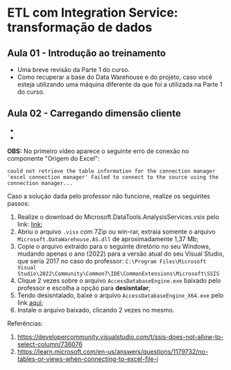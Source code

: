 # ETL com Integration Service: transformação de dados 

## Aula 01 - Introdução ao treinamento

- Uma breve revisão da Parte 1 do curso.
- Como recuperar a base do Data Warehouse e do projeto, caso você esteja utilizando uma máquina diferente da que foi a utilizada na Parte 1 do curso.

## Aula 02 - Carregando dimensão cliente
- 
- 

**OBS:** No primeiro vídeo aparece o seguinte erro de conexão no componente "Origem do Excel":

```
could not retrieve the table information for the connection manager 'excel connection manager' Failed to connect to the source using the connection manager...
```


Caso a solução dada pelo professor não funcione, realize os seguintes passos:

1. Realize o download do Microsoft.DataTools.AnalysisServices.vsix pelo link: [link](https://marketplace.visualstudio.com/items?itemName=ProBITools.MicrosoftAnalysisServicesModelingProjects);
2. Abriu o arquivo `.visx` com 7Zip ou win-rar, extraia somente o arquivo `Microsoft.DataWarehouse.AS.dll` de aproximadamente 1,37 Mb;
3. Copie o arquivo extraído para o seguinte diretório no seu Windows, mudando apenas o ano (2022) para a versão atual do seu Visual Studio, que seria 2017 no caso do professor: 
`C:\Program Files\Microsoft Visual Studio\2022\Community\Common7\IDE\CommonExtensions\Microsoft\SSIS`
4. Clique 2 vezes sobre o arquivo `AccessDatabaseEngine.exe` baixado pelo professor e escolha a opção para **desisntalar**;
5. Tendo desisntalado, baixe o arquivo `AccessDatabaseEngine_X64.exe` pelo link [aqui](https://www.microsoft.com/en-us/download/details.aspx?id=13255);
6. Instale o arquivo baixado, clicando 2 vezes no mesmo.

Referências:
1. https://developercommunity.visualstudio.com/t/ssis-does-not-allow-to-select-column/736076
2. https://learn.microsoft.com/en-us/answers/questions/1179732/no-tables-or-views-when-connecting-to-excel-file-i
